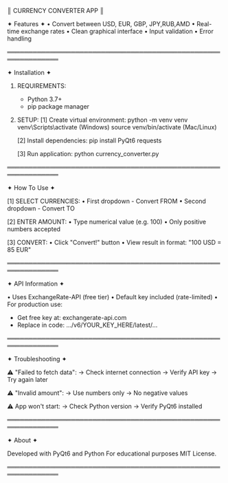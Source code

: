 
║   CURRENCY CONVERTER APP     ║


✦ Features ✦
• Convert between USD, EUR, GBP, JPY,RUB,AMD
• Real-time exchange rates
• Clean graphical interface
• Input validation
• Error handling

══════════════════════════════════════════════════════════════

✦ Installation ✦

1. REQUIREMENTS:
   - Python 3.7+
   - pip package manager

2. SETUP:
   [1] Create virtual environment:
       python -m venv venv
       venv\Scripts\activate  (Windows)
       source venv/bin/activate  (Mac/Linux)

   [2] Install dependencies:
       pip install PyQt6 requests

   [3] Run application:
       python currency_converter.py

══════════════════════════════════════════════════════════════

✦ How To Use ✦

[1] SELECT CURRENCIES:
    • First dropdown - Convert FROM
    • Second dropdown - Convert TO

[2] ENTER AMOUNT:
    • Type numerical value (e.g. 100)
    • Only positive numbers accepted

[3] CONVERT:
    • Click "Convert!" button
    • View result in format:
      "100 USD = 85 EUR"

══════════════════════════════════════════════════════════════

✦ API Information ✦

• Uses ExchangeRate-API (free tier)
• Default key included (rate-limited)
• For production use:
  - Get free key at: exchangerate-api.com
  - Replace in code:
    .../v6/YOUR_KEY_HERE/latest/...

══════════════════════════════════════════════════════════════

✦ Troubleshooting ✦

⚠ "Failed to fetch data":
   → Check internet connection
   → Verify API key
   → Try again later

⚠ "Invalid amount":
   → Use numbers only
   → No negative values

⚠ App won't start:
   → Check Python version
   → Verify PyQt6 installed

══════════════════════════════════════════════════════════════

✦ About ✦

Developed with PyQt6 and Python
For educational purposes
MIT License.

══════════════════════════════════════════════════════════════
